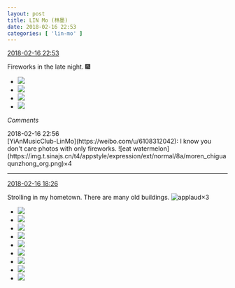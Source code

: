 ```yaml
---
layout: post
title: LIN Mo (林墨)
date: 2018-02-16 22:53
categories: [ 'lin-mo' ]
---
```


<div class="weibo-info">
  <a href="https://weibo.com/6108312042/G3qUGrt8w">2018-02-16 22:53</a>
</div>

Fireworks in the late night. :fireworks:

<!-- more -->

<ul class="weibo-pic-list-2">
  <li class="weibo-pic">
    <a href="http://wx4.sinaimg.cn/mw690/006FnQZYly1foioe3aa4oj31o02yob2g.jpg"><img src="http://wx4.sinaimg.cn/thumb150/006FnQZYly1foioe3aa4oj31o02yob2g.jpg"/></a>
  </li>
  <li class="weibo-pic">
    <a href="http://wx1.sinaimg.cn/mw690/006FnQZYly1foiodvqw56j31o02yo7wo.jpg"><img src="http://wx1.sinaimg.cn/thumb150/006FnQZYly1foiodvqw56j31o02yo7wo.jpg"/></a>
  </li>
  <li class="weibo-pic">
    <a href="http://wx2.sinaimg.cn/mw690/006FnQZYly1foioexw89kj31o02yo4qw.jpg"><img src="http://wx2.sinaimg.cn/thumb150/006FnQZYly1foioexw89kj31o02yo4qw.jpg"/></a>
  </li>
  <li class="weibo-pic">
    <a href="http://wx4.sinaimg.cn/mw690/006FnQZYly1foiof07t2aj32c03404dp.jpg"><img src="http://wx4.sinaimg.cn/thumb150/006FnQZYly1foiof07t2aj32c03404dp.jpg"/></a>
  </li>
</ul>

*Comments*

<div class="weibo-info">2018-02-16 22:56</div>
[YiAnMusicClub-LinMo](https://weibo.com/u/6108312042): I know you don't care photos with only fireworks. ![eat watermelon](https://img.t.sinajs.cn/t4/appstyle/expression/ext/normal/8a/moren_chiguaqunzhong_org.png)×4

---

<div class="weibo-info">
  <a href="https://weibo.com/6108312042/G3paf7Vge">2018-02-16 18:26</a>
</div>

Strolling in my hometown. There are many old buildings. ![applaud](https://img.t.sinajs.cn/t4/appstyle/expression/ext/normal/36/gza_org.gif)×3

<ul class="weibo-pic-list-3">
  <li class="weibo-pic">
    <a href="http://wx3.sinaimg.cn/mw690/006FnQZYly1foigob72h2j31dc0wwn6z.jpg"><img src="http://wx3.sinaimg.cn/thumb150/006FnQZYly1foigob72h2j31dc0wwn6z.jpg"/></a>
  </li>
  <li class="weibo-pic">
    <a href="http://wx3.sinaimg.cn/mw690/006FnQZYly1foigod6vvjj31dc0ww7i2.jpg"><img src="http://wx3.sinaimg.cn/thumb150/006FnQZYly1foigod6vvjj31dc0ww7i2.jpg"/></a>
  </li>
  <li class="weibo-pic">
    <a href="http://wx3.sinaimg.cn/mw690/006FnQZYly1foigomoybij31dc0wwe1e.jpg"><img src="http://wx3.sinaimg.cn/thumb150/006FnQZYly1foigomoybij31dc0wwe1e.jpg"/></a>
  </li>
  <li class="weibo-pic">
    <a href="http://wx2.sinaimg.cn/mw690/006FnQZYly1foigoooagqj31dc0wwk4n.jpg"><img src="http://wx2.sinaimg.cn/thumb150/006FnQZYly1foigoooagqj31dc0wwk4n.jpg"/></a>
  </li>
  <li class="weibo-pic">
    <a href="http://wx1.sinaimg.cn/mw690/006FnQZYly1foigoqtyqvj31dc0wwwu9.jpg"><img src="http://wx1.sinaimg.cn/thumb150/006FnQZYly1foigoqtyqvj31dc0wwwu9.jpg"/></a>
  </li>
  <li class="weibo-pic">
    <a href="http://wx1.sinaimg.cn/mw690/006FnQZYly1foigoacjomj31dc0ww15g.jpg"><img src="http://wx1.sinaimg.cn/thumb150/006FnQZYly1foigoacjomj31dc0ww15g.jpg"/></a>
  </li>
  <li class="weibo-pic">
    <a href="http://wx2.sinaimg.cn/mw690/006FnQZYly1foigouc0eqj31dc0wwtl2.jpg"><img src="http://wx2.sinaimg.cn/thumb150/006FnQZYly1foigouc0eqj31dc0wwtl2.jpg"/></a>
  </li>
  <li class="weibo-pic">
    <a href="http://wx3.sinaimg.cn/mw690/006FnQZYly1foigowxkc1j31dc0wwk7h.jpg"><img src="http://wx3.sinaimg.cn/thumb150/006FnQZYly1foigowxkc1j31dc0wwk7h.jpg"/></a>
  </li>
  <li class="weibo-pic">
    <a href="http://wx2.sinaimg.cn/mw690/006FnQZYly1foigp114g3j31dc0wwqj0.jpg"><img src="http://wx2.sinaimg.cn/thumb150/006FnQZYly1foigp114g3j31dc0wwqj0.jpg"/></a>
  </li>
</ul>
